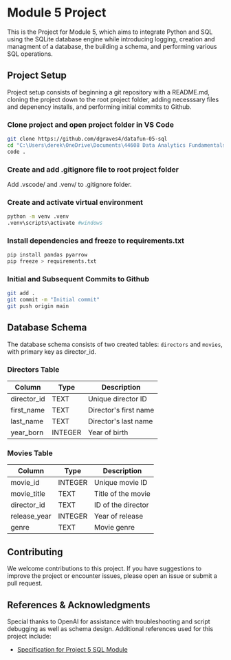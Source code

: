 # Module 5 Project 
This is the Project for Module 5, which aims to integrate Python and SQL using the SQLite database engine while introducing logging, creation and managment of a database, the building a schema, and performing various SQL operations. 

## Project Setup
Project setup consists of beginning a git repository with a README.md, cloning the project down to the root project folder, adding necesssary files and depenency installs, and performing initial commits to Github. 

### Clone project and open project folder in VS Code
```bash
git clone https://github.com/dgraves4/datafun-05-sql
cd "C:\Users\derek\OneDrive\Documents\44608 Data Analytics Fundamentals\Mod 5\Mod 5 Project\datafun-05-sql"
code .
```
### Create and add .gitignore file to root project folder
Add .vscode/ and .venv/ to .gitignore folder.

### Create and activate virtual environment
```bash
python -m venv .venv
.venv\scripts\activate #windows
```
### Install dependencies and freeze to requirements.txt

```bash
pip install pandas pyarrow
pip freeze > requirements.txt
```
### Initial and Subsequent Commits to Github

```bash
git add .
git commit -m "Initial commit"
git push origin main
```

## Database Schema

The database schema consists of two created tables: `directors` and `movies`, with primary key as director_id. 

### Directors Table

| Column       | Type    | Description          |
|--------------|---------|----------------------|
| director_id  | TEXT    | Unique director ID   |
| first_name   | TEXT    | Director's first name|
| last_name    | TEXT    | Director's last name |
| year_born    | INTEGER | Year of birth        |

### Movies Table

| Column       | Type    | Description          |
|--------------|---------|----------------------|
| movie_id     | INTEGER | Unique movie ID      |
| movie_title  | TEXT    | Title of the movie   |
| director_id  | TEXT    | ID of the director   |
| release_year | INTEGER | Year of release      |
| genre        | TEXT    | Movie genre          |

## Contributing

We welcome contributions to this project. If you have suggestions to improve the project or encounter issues, please open an issue or submit a pull request.

## References & Acknowledgments

Special thanks to OpenAI for assistance with troubleshooting and script debugging as well as schema design. Additional references used for this project include:

- [Specification for Project 5 SQL Module](https://github.com/denisecase/datafun-05-spec)
